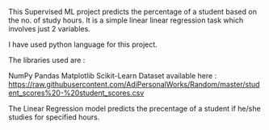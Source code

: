 This Supervised ML project predicts the percentage of a student based on the no. of study hours.
It is a simple linear linear regression task which involves just 2 variables.

I have used python language for this project.

The libraries used are :

NumPy
Pandas
Matplotlib
Scikit-Learn
Dataset available here : https://raw.githubusercontent.com/AdiPersonalWorks/Random/master/student_scores%20-%20student_scores.csv

The Linear Regression model predicts the precentage of a student if he/she studies for specified hours.
